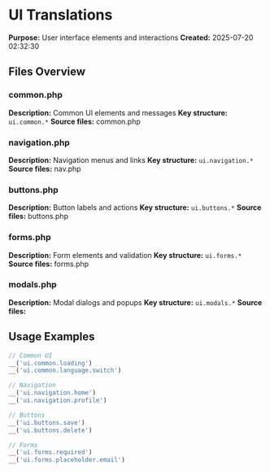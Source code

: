 # UI Translations

**Purpose:** User interface elements and interactions
**Created:** 2025-07-20 02:32:30

## Files Overview

### common.php
**Description:** Common UI elements and messages
**Key structure:** `ui.common.*`
**Source files:** common.php

### navigation.php
**Description:** Navigation menus and links
**Key structure:** `ui.navigation.*`
**Source files:** nav.php

### buttons.php
**Description:** Button labels and actions
**Key structure:** `ui.buttons.*`
**Source files:** buttons.php

### forms.php
**Description:** Form elements and validation
**Key structure:** `ui.forms.*`
**Source files:** forms.php

### modals.php
**Description:** Modal dialogs and popups
**Key structure:** `ui.modals.*`
**Source files:** 

## Usage Examples

```php
// Common UI
__('ui.common.loading')
__('ui.common.language.switch')

// Navigation
__('ui.navigation.home')
__('ui.navigation.profile')

// Buttons
__('ui.buttons.save')
__('ui.buttons.delete')

// Forms
__('ui.forms.required')
__('ui.forms.placeholder.email')
```
